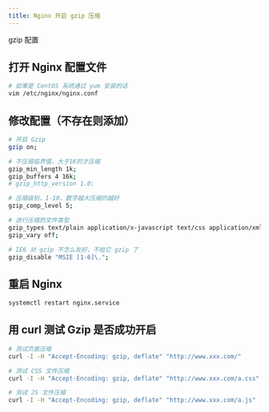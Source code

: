 ```yaml
---
title: Nginx 开启 gzip 压缩
---
```


gzip 配置
<!--more-->

## 打开 Nginx 配置文件
```bash
# 如果是 CentOS 系统通过 yum 安装的话
vim /etc/nginx/nginx.conf
```

## 修改配置（不存在则添加）
```bash
# 开启 Gzip
gzip on;

# 不压缩临界值，大于1K的才压缩
gzip_min_length 1k;
gzip_buffers 4 16k;
# gzip_http_version 1.0;

# 压缩级别，1-10，数字越大压缩的越好
gzip_comp_level 5;

# 进行压缩的文件类型
gzip_types text/plain application/x-javascript text/css application/xml text/javascript;
gzip_vary off;

# IE6 对 gzip 不怎么友好，不给它 gzip 了
gzip_disable "MSIE [1-6]\.";
```

## 重启 Nginx
```bash
systemctl restart nginx.service
```

## 用 curl 测试 Gzip 是否成功开启
```bash
# 测试页面压缩 
curl -I -H "Accept-Encoding: gzip, deflate" "http://www.xxx.com/"

# 测试 CSS 文件压缩
curl -I -H "Accept-Encoding: gzip, deflate" "http://www.xxx.com/a.css"

# 测试 JS 文件压缩
curl -I -H "Accept-Encoding: gzip, deflate" "http://www.xxx.com/a.js"
```